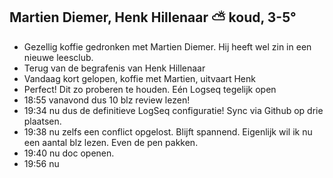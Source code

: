## Martien Diemer, Henk Hillenaar ⛅ koud, 3-5°
- Gezellig koffie gedronken met Martien Diemer. Hij heeft wel zin in een nieuwe leesclub.
- Terug van de begrafenis van Henk Hillenaar
- Vandaag kort gelopen, koffie met Martien, uitvaart Henk
- Perfect! Dit zo proberen te houden. Eén Logseq tegelijk open
- 18:55 vanavond dus 10 blz review lezen!
- 19:34 nu dus de definitieve LogSeq configuratie! Sync via Github op drie plaatsen.
- 19:38 nu zelfs een conflict opgelost. Blijft spannend. Eigenlijk wil ik nu een aantal blz lezen. Even de pen pakken.
- 19:40 nu doc openen.
- 19:56 nu